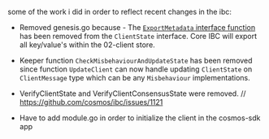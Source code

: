 some of the work i did in order to reflect recent changes in the ibc:

- Removed genesis.go because - The [`ExportMetadata` interface function](https://github.com/cosmos/ibc-go/blob/v8.0.0/modules/core/exported/client.go#L59) has been removed from the `ClientState` interface. Core IBC will export all key/value's within the 02-client store.  

- Keeper function `CheckMisbehaviourAndUpdateState` has been removed since function `UpdateClient` can now handle updating `ClientState` on `ClientMessage` type which can be any `Misbehaviour` implementations.  

- VerifyClientState and VerifyClientConsensusState were removed.
// https://github.com/cosmos/ibc/issues/1121

- Have to add module.go in order to initialize the client in the cosmos-sdk app